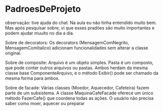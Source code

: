 # PadroesDeProjeto
observação: tive ajuda do chat. Na aula eu não tinha entendido muito bem. Mas após pesquisar sobre, vi que esses pradões são muito importantes e podem ajudar muuito no dia a dia.

Sobre de decorators:
Os decorators (MensagemComNegrito, MensagemComItalico) adicionam funcionalidades sem alterar a classe original.

Sobre de composite:
Arquivo é um objeto simples. Pasta é um composto, que pode conter outros arquivos ou pastas.
Ambos herdam da mesma classe base ComponenteArquivo, e o método Exibir() pode ser chamado da mesma forma para ambos.

Sobre de facade:
Várias classes (Moedor, Aquecedor, Cafeteira) fazem parte de um subsistema. A classe MaquinaCafeFacade oferece um único método FazerCafe() que coordena todas as ações.
O usuário não precisa saber como moer, aquecer ou preparar

